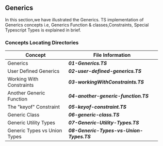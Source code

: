 ## Generics

In this section,we have illustrated the Generics.
TS implementation of Generics concepts i.e, Generics Function & classes,Constraints, Special Typescript Types is explained in brief.

### Concepts Locating Directories

Concept                           |  File Information
--------------                    | ------------
Generics                          | ***01-Generics.TS***
User Defined Generics             | ***02-user-defined-generics.TS***
Working With Constraints          | ***03-workingWithConstraints.TS***
Another Generic Function          | ***04-another-generic-function.TS***
The "keyof" Constraint            | ***05-keyof-constraint.TS***
Generic Class                     | ***06-generic-class.TS***
Generic Utility Types             | ***07-Generic-Utility-Types.TS***
Generic Types vs Union Types      | ***08-Generic-Types-vs-Union-Types.TS***

